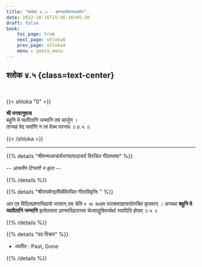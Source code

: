 ```yaml
---
title: "श्लोक ४.५ - ज्ञानकर्मसन्यसयोग"
date: 2022-10-16T15:46:16+05:30
draft: false
book:
    toc_page: true
    next_page: shloka6
    prev_page: shloka4
    menu : geeta_menu
---
```




## श्लोक ४.५ {class=text-center}

<br/>

{{< shloka  "0"  >}}

**श्री भगवानुवाच**  
बहूनि मे व्यतीतानि जन्मानि तव चार्जुन ।  
तान्यहं वेद सर्वाणि न त्वं वेत्थ परन्तप  ॥ ४.५ ॥

{{< /shloka >}}

---


{{% details "श्रीमन्मध्वाचार्यभगवत्पादाचर्य विरचित  गीताभाष्य" %}}

 -- *आचर्येण टिप्पणी न कृतः* -- 

{{% /details %}}



{{% details "श्रीराघवेन्द्रतीर्थविरचित गीताविवृत्तिः " %}}

अत एव विदितप्रश्नाभिप्रायो भगवान्‌ तव  चेति `न त्वं वेत्थेति` 
पराक्त्वाज्ञत्वयोरुक्तिं कृतवान्‌ । अन्यथा 
**बहूनि मे व्यतीतानि जन्मानि**
इत्येतावता  प्रश्नपरिहारात्तव चेत्याद्युक्तिर्व्यर्था स्यादिति 
ज्ञेयम्  ॥‌ ५ ॥

{{% /details %}}



{{% details "पद विचार" %}}

-  व्यतीत : Past, Gone

{{% /details %}}

